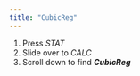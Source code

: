 ```yaml
---
title: "CubicReg"
---
```


1. Press *STAT*
2. Slide over to *CALC*
3. Scroll down to find ***CubicReg***
